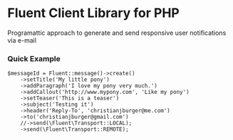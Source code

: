 Fluent Client Library for PHP
============
Programattic approach to generate and send responsive user notifications via e-mail

### Quick Example ###
```
$messageId = Fluent::message()->create()
    ->setTitle('My little pony')
    ->addParagraph('I love my pony very much.')
    ->addCallout('http://www.mypony.com', 'Like my pony')
    ->setTeaser('This is a teaser')
    ->subject('Testing it')
    ->header('Reply-To', 'christianjburger@me.com')
    ->to('christianjburger@gmail.com')
    //->send(\Fluent\Transport::LOCAL);
    ->send(\Fluent\Transport::REMOTE);
  ```
